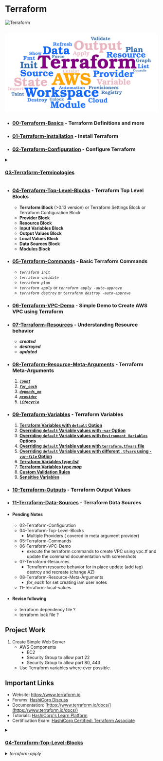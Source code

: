 # Terraform

<img alt="Terraform" src="https://www.datocms-assets.com/2885/1629941242-logo-terraform-main.svg" width="600px">  

## 
![tf word cloud](./imgs/01-tf-word-cloud.png) 

- ### [00-Terraform-Basics](00-Terraform-Basics) - Terraform Definitions and more
- ### [01-Terraform-Installation](01-Terraform-Installation) - Install Terraform

- ### [02-Terraform-Configuration](01-Terraform-Configuration) - Configure Terraform

<details> 
<summary> <h3><a href="03-Terraform-Terminologies/README.md">03-Terraform-Terminologies</a></h3> </summary>

- **Provider** : Define the providers like AWS, Azure, GCP
- **Resource** : Infrastructure Resources to be created, ex: VPC, S3, EC2
- **Data Sources** (optional) : Pull the data from the provider
- **Variable**: Give user option to enter the value for defined resources
- **Arguments** : Inputs
- **Attributes** : Outputs
- **Meta-Arguments** : Terraform specific Inputs ex: count, for_each,depends_on
</details> 

- ### [04-Terraform-Top-Level-Blocks](04-Terraform-Top-Level-Blocks) - Terraform Top Level Blocks
    - **Terraform Block** (>0.13 version) or Terraform Settings Block or Terraform Configuration Block 
    - **Provider Block**
    - **Resource Block**
    - **Input Variables Block**
    - **Output Values Block**
    - **Local Values Block**
    - **Data Sources Block**
    - **Modules Block**


- ### [05-Terraform-Commands](05-Terraform-Commands) - Basic Terraform Commands
    - *`terraform init`*
    - *`terraform validate`*
    - *`terraform plan`*
    - *`terraform apply`* or *`terraform apply -auto-approve`*
    - *`terraform destroy`* or *`terraform destroy -auto-approve`*

- ### [06-Terraform-VPC-Demo](06-Terraform-VPC-Demo) - Simple Demo to Create AWS VPC using Terraform

- ### [07-Terraform-Resources](07-Terraform-Resources) - Understanding Resource behavior
    - ***created***
    - ***destroyed*** 
    - ***updated***

- ### [08-Terraform-Resource-Meta-Arguments](08-Terraform-Resource-Meta-Arguments) - Terraform Meta-Arguments
    1. [***`count`***](08-Terraform-Resource-Meta-Arguments/08-01-count/)
    2. [***`for_each`***](08-Terraform-Resource-Meta-Arguments/08-02-for_each/) 
    3. [***`depends_on`***](08-Terraform-Resource-Meta-Arguments/08-03-depends_on/)
    4. [***`provider`***](08-Terraform-Resource-Meta-Arguments/08-04-provider/) 
    5. [***`lifecycle`***](08-Terraform-Resource-Meta-Arguments/08-05-lifecycle/)

- ### [09-Terraform-Variables](09-Terraform-Variables) - Terraform Variables
    1. [**Terraform Variables with `default` Option**](09-Terraform-Variables/)
    2. [**Overriding `default` Variable values with `-var` Option**](09-Terraform-Variables/)
    3. [**Overriding `default` Variable values with `Environment Variables` Options**](09-Terraform-Variables/)
    4. [**Overriding `default` Variable values with `terraform.tfvars` file**](09-Terraform-Variables/09-01-Terraform-Variables-tfvars/)
    5. [**Overriding `default` Variable values with different `.tfvars` using *`-var-file`* Option**](09-Terraform-Variables/09-02-Terraform-Variables-tfvars-var-file/)
    6. [**Terraform Variables type *list***](09-Terraform-Variables/09-03-Terraform-Variables-list/)
    7. [**Terraform Variables type *map***](09-Terraform-Variables/09-04-Terraform-Variables-map/)
    8. [**Custom Validation Rules**](/09-Terraform-Variables/09-05-Custom-Validation-Rules/)
    9. [**Sensitive Variables**](/09-Terraform-Variables/09-06-Sensitive-Variables/)

- ### [10-Terraform-Outputs](10-Terraform-Outputs) - Terraform Output Values

- ### [11-Terraform-Data-Sources](11-Terraform-Data-Sources) - Terraform Data Sources




- #### Pending Notes
    - 02-Terraform-Configuration
    - 04-Terraform-Top-Level-Blocks
        - Multiple Providers ( covered in meta argument provider)
     - 05-Terraform-Commands
     - 06-Terraform-VPC-Demo
        - execute the terraform commands to create VPC using vpc.tf and update the command documentation with screenshots     
     - 07-Terraform-Resources
        - Terraform resource behavior for  in place update (add tag) destroy and recreate (change AZ)
    - 08-Terraform-Resource-Meta-Arguments
        - *for_each* for set creating iam user notes
    - 11-Terraform-local-values

- #### Revise following
    - terraform dependency file ?
    - terraform lock file ?

## Project Work

1.  Create Simple Web Server
    - AWS Components
        - EC2
        - Security Group to allow port 22
        - Security Group to allow port 80, 443
    - Use Terraform variables where ever possible.

## Important Links
- Website: https://www.terraform.io
- Forums: [HashiCorp Discuss](https://discuss.hashicorp.com/c/terraform-core)
- Documentation: [https://www.terraform.io/docs/](https://www.terraform.io/docs/)
- Tutorials: [HashiCorp's Learn Platform](https://learn.hashicorp.com/terraform)
- Certification Exam: [HashiCorp Certified: Terraform Associate](https://www.hashicorp.com/certification/#hashicorp-certified-terraform-associate)

<!-- <img alt="Terraform" src="https://www.datocms-assets.com/2885/1629941242-logo-terraform-main.svg" width="600px"> -->



<details> 
<summary> <h3><a href="04-Terraform-Top-Level-Blocks/README.md">04-Terraform-Top-Level-Blocks</a></h3> </summary>

- **Terraform Block** (>0.13 version) or Terraform Settings Block or Terraform Configuration Block 
- **Provider Block**
- **Resource Block**
- **Input Variables Block**
- **Output Values Block**
- **Local Values Block**
- **Data Sources Block**
- **Modules Block**

</details>



<details> 
<summary> <i>terraform apply</i> </summary>

```hcl
$ terraform apply -var-file 03_secrets.tfvars 

Terraform used the selected providers to generate the following execution plan
+ create
Apply complete! Resources: 1 added, 0 changed, 0 destroyed.
```
</details>

